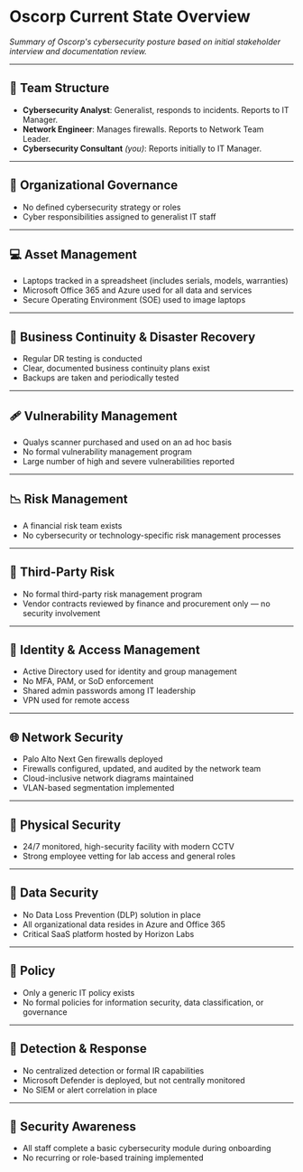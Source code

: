 # Oscorp Current State Overview

_Summary of Oscorp's cybersecurity posture based on initial stakeholder interview and documentation review._

---

## 👥 Team Structure

- **Cybersecurity Analyst**: Generalist, responds to incidents. Reports to IT Manager.
- **Network Engineer**: Manages firewalls. Reports to Network Team Leader.
- **Cybersecurity Consultant** _(you)_: Reports initially to IT Manager.

---

## 🧱 Organizational Governance

- No defined cybersecurity strategy or roles
- Cyber responsibilities assigned to generalist IT staff

---

## 💻 Asset Management

- Laptops tracked in a spreadsheet (includes serials, models, warranties)
- Microsoft Office 365 and Azure used for all data and services
- Secure Operating Environment (SOE) used to image laptops

---

## 🔁 Business Continuity & Disaster Recovery

- Regular DR testing is conducted
- Clear, documented business continuity plans exist
- Backups are taken and periodically tested

---

## 🩹 Vulnerability Management

- Qualys scanner purchased and used on an ad hoc basis
- No formal vulnerability management program
- Large number of high and severe vulnerabilities reported

---

## 📉 Risk Management

- A financial risk team exists
- No cybersecurity or technology-specific risk management processes

---

## 🔗 Third-Party Risk

- No formal third-party risk management program
- Vendor contracts reviewed by finance and procurement only — no security involvement

---

## 🛂 Identity & Access Management

- Active Directory used for identity and group management
- No MFA, PAM, or SoD enforcement
- Shared admin passwords among IT leadership
- VPN used for remote access

---

## 🌐 Network Security

- Palo Alto Next Gen firewalls deployed
- Firewalls configured, updated, and audited by the network team
- Cloud-inclusive network diagrams maintained
- VLAN-based segmentation implemented

---

## 🏢 Physical Security

- 24/7 monitored, high-security facility with modern CCTV
- Strong employee vetting for lab access and general roles

---

## 🧾 Data Security

- No Data Loss Prevention (DLP) solution in place
- All organizational data resides in Azure and Office 365
- Critical SaaS platform hosted by Horizon Labs

---

## 📜 Policy

- Only a generic IT policy exists
- No formal policies for information security, data classification, or governance

---

## 🚨 Detection & Response

- No centralized detection or formal IR capabilities
- Microsoft Defender is deployed, but not centrally monitored
- No SIEM or alert correlation in place

---

## 🧠 Security Awareness

- All staff complete a basic cybersecurity module during onboarding
- No recurring or role-based training implemented
